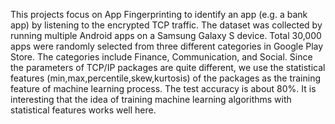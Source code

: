 ﻿This projects focus on App Fingerprinting to identify an app (e.g. a bank app) by listening to the encrypted TCP traffic.
The dataset was collected by running multiple Android apps on a Samsung Galaxy S device. Total 30,000 apps were randomly selected from three different categories in Google Play Store. The categories include Finance, Communication, and Social.
Since the parameters of TCP/IP packages are quite different,  we use the statistical features (min,max,percentile,skew,kurtosis) of the packages as the training feature of machine learning process.
The test accuracy is about 80%. It is interesting that the idea of training machine learning algorithms with statistical features works well here.